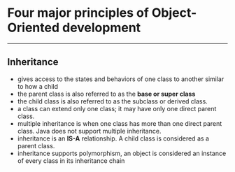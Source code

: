
# Four major principles of Object-Oriented development
_____________
## Inheritance
- gives access to the states and behaviors of one class to another similar to how a child
- the parent class is also referred to as the **base or super class** 
- the child class is also referred to as the subclass or derived class.
- a class can extend only one class; it may have only one direct parent class.
- multiple inheritance is when one class has more than one direct parent class. Java does not support multiple inheritance.
- inheritance is an **IS-A** relationship. A child class is considered as a parent class.
- inheritance supports polymorphism, an object is considered an instance of every class in its inheritance chain